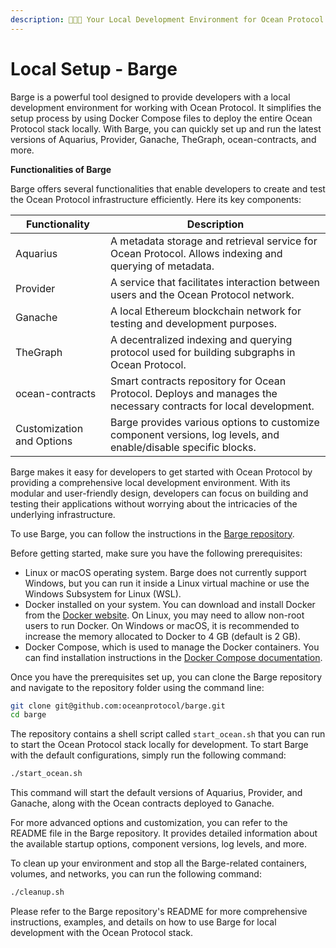 ```yaml
---
description: 🧑🏽‍💻 Your Local Development Environment for Ocean Protocol
---
```


# Local Setup - Barge

Barge is a powerful tool designed to provide developers with a local development environment for working with Ocean Protocol. It simplifies the setup process by using Docker Compose files to deploy the entire Ocean Protocol stack locally. With Barge, you can quickly set up and run the latest versions of Aquarius, Provider, Ganache, TheGraph, ocean-contracts, and more.

**Functionalities of Barge**

Barge offers several functionalities that enable developers to create and test the Ocean Protocol infrastructure efficiently. Here its key components:

| Functionality             | Description                                                                                                       |
| ------------------------- | ----------------------------------------------------------------------------------------------------------------- |
| Aquarius                  | A metadata storage and retrieval service for Ocean Protocol. Allows indexing and querying of metadata.            |
| Provider                  | A service that facilitates interaction between users and the Ocean Protocol network.                              |
| Ganache                   | A local Ethereum blockchain network for testing and development purposes.                                         |
| TheGraph                  | A decentralized indexing and querying protocol used for building subgraphs in Ocean Protocol.                     |
| ocean-contracts           | Smart contracts repository for Ocean Protocol. Deploys and manages the necessary contracts for local development. |
| Customization and Options | Barge provides various options to customize component versions, log levels, and enable/disable specific blocks.   |

Barge makes it easy for developers to get started with Ocean Protocol by providing a comprehensive local development environment. With its modular and user-friendly design, developers can focus on building and testing their applications without worrying about the intricacies of the underlying infrastructure.

To use Barge, you can follow the instructions in the [Barge repository](https://github.com/oceanprotocol/barge).

Before getting started, make sure you have the following prerequisites:

* Linux or macOS operating system. Barge does not currently support Windows, but you can run it inside a Linux virtual machine or use the Windows Subsystem for Linux (WSL).
* Docker installed on your system. You can download and install Docker from the [Docker website](https://www.docker.com/get-started). On Linux, you may need to allow non-root users to run Docker. On Windows or macOS, it is recommended to increase the memory allocated to Docker to 4 GB (default is 2 GB).
* Docker Compose, which is used to manage the Docker containers. You can find installation instructions in the [Docker Compose documentation](https://docs.docker.com/compose/).

Once you have the prerequisites set up, you can clone the Barge repository and navigate to the repository folder using the command line:

```bash
git clone git@github.com:oceanprotocol/barge.git
cd barge
```

The repository contains a shell script called `start_ocean.sh` that you can run to start the Ocean Protocol stack locally for development. To start Barge with the default configurations, simply run the following command:

```bash
./start_ocean.sh
```

This command will start the default versions of Aquarius, Provider, and Ganache, along with the Ocean contracts deployed to Ganache.

For more advanced options and customization, you can refer to the README file in the Barge repository. It provides detailed information about the available startup options, component versions, log levels, and more.

To clean up your environment and stop all the Barge-related containers, volumes, and networks, you can run the following command:

```bash
./cleanup.sh
```

Please refer to the Barge repository's README for more comprehensive instructions, examples, and details on how to use Barge for local development with the Ocean Protocol stack.
